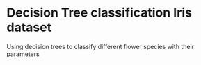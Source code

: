 # Decision Tree classification Iris dataset
 Using decision trees to classify different flower species with their parameters
